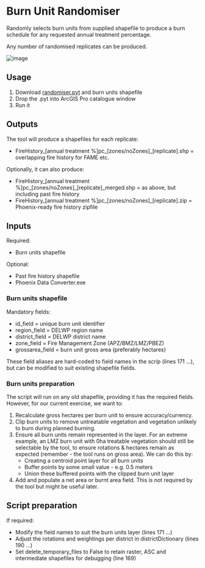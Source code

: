 # Burn Unit Randomiser


Randomly selects burn units from supplied shapefile to produce a burn schedule for any requested annual treatment percentage.

Any number of randomised replicates can be produced.

![image](https://user-images.githubusercontent.com/100050237/155917525-7d429713-a420-40f6-ad88-0ea33aad25c6.png)


## Usage
1. Download [randomiser.pyt](https://github.com/mm61-delwp/burnunit_randomiser/blob/main/randomiser.pyt) and burn units shapefile
2. Drop the .pyt into ArcGIS Pro catalogue window
3. Run it

## Outputs

The tool will produce a shapefiles for each replicate:
* FireHistory\_[annual treatment %]pc\_[zones/noZones]\_[replicate].shp = overlapping fire history for FAME etc.

Optionally, it can also produce:
* FireHistory\_[annual treatment %]pc\_[zones/noZones]\_[replicate]\_merged.shp = as above, but including past fire history
* FireHistory\_[annual treatment %]pc\_[zones/noZones]\_[replicate].zip = Phoenix-ready fire history zipfile

## Inputs

Required: 
* Burn units shapefile

Optional:
* Past fire history shapefile
* Phoenix Data Converter.exe 

### Burn units shapefile
Mandatory fields:
* id_field = unique burn unit identifier
* region_field = DELWP region name
* district_field = DELWP district name
* zone_field = Fire Management Zone (APZ/BMZ/LMZ/PBEZ)
* grossarea_field = burn unit gross area (preferably hectares)

These field aliases are hard-coded to field names in the scrip (lines 171 ...), but can be modified to suit existing shapefile fields.

### Burn units preparation
The script will run on any old shapefile, providing it has the required fields. However, for our current exercise, we want to:
1. Recalculate gross hectares per burn unit to ensure accuracy/currency.
2. Clip burn units to remove untreatable vegetation and vegetation unlikely to burn during planned burning. 
3. Ensure all burn units remain represented in the layer. For an extreme example, an LMZ burn unit with 0ha treatable vegetation should still be selectable by the tool, to ensure rotations & hectares remain as expected (remember - the tool runs on gross area). We can do this by:
    * Creating a centroid point layer for all burn units
    * Buffer points by some small value - e.g. 0.5 meters
    * Union these buffered points with the clipped burn unit layer
4. Add and populate a net area or burnt area field. This is not required by the tool but might be useful later.

## Script preparation
If required:
* Modify the field names to suit the burn units layer (lines 171 ...)
* Adjust the rotations and weightings per district in districtDictionary (lines 190 ...)
* Set delete_temporary_files to False to retain raster, ASC and intermediate shapefiles for debugging (line 169)
